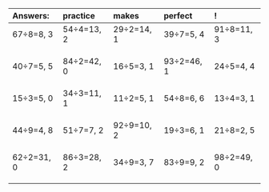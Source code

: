 | Answers: | practice | makes | perfect | ! |
| :--- | :--- | :--- | :--- | :--- |
| 67÷8=8, 3 | 54÷4=13, 2 | 29÷2=14, 1 | 39÷7=5, 4 | 91÷8=11, 3 | 
|   |   |   |   |   | 
|   |   |   |   |   | 
|   |   |   |   |   | 
| 40÷7=5, 5 | 84÷2=42, 0 | 16÷5=3, 1 | 93÷2=46, 1 | 24÷5=4, 4 | 
|   |   |   |   |   | 
|   |   |   |   |   | 
|   |   |   |   |   | 
| 15÷3=5, 0 | 34÷3=11, 1 | 11÷2=5, 1 | 54÷8=6, 6 | 13÷4=3, 1 | 
|   |   |   |   |   | 
|   |   |   |   |   | 
|   |   |   |   |   | 
| 44÷9=4, 8 | 51÷7=7, 2 | 92÷9=10, 2 | 19÷3=6, 1 | 21÷8=2, 5 | 
|   |   |   |   |   | 
|   |   |   |   |   | 
|   |   |   |   |   | 
| 62÷2=31, 0 | 86÷3=28, 2 | 34÷9=3, 7 | 83÷9=9, 2 | 98÷2=49, 0 | 
|   |   |   |   |   | 
|   |   |   |   |   | 
|   |   |   |   |   | 
